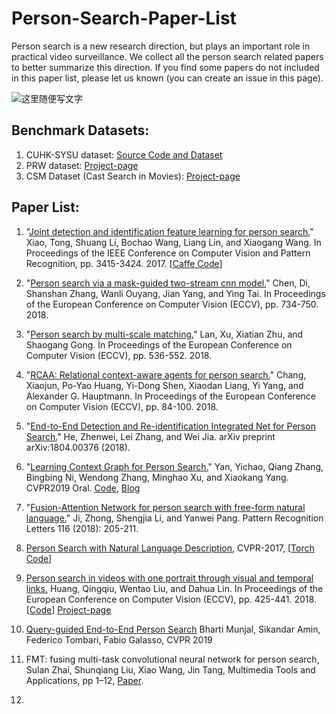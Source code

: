 # Person-Search-Paper-List
Person search is a new research direction, but plays an important role in practical video surveillance. We collect all the person search related papers to better summarize this direction. If you find some papers do not included in this paper list, please let us known (you can create an issue in this page). 

![这里随便写文字](https://github.com/wangxiao5791509/Person-Search-Paper-List/blob/master/person_search_illustration.png)

## Benchmark Datasets: 
1. CUHK-SYSU dataset: [Source Code and Dataset](https://github.com/ShuangLI59/person_search)
2.  PRW dataset: [Project-page](http://www.liangzheng.com.cn/Project/project_prw.html)
3. CSM Dataset (Cast Search in Movies): [Project-page](http://qqhuang.cn/projects/eccv18-person-search/)


## Paper List: 
1. "[Joint detection and identification feature learning for person search.](http://openaccess.thecvf.com/content_cvpr_2017/papers/Xiao_Joint_Detection_and_CVPR_2017_paper.pdf)" Xiao, Tong, Shuang Li, Bochao Wang, Liang Lin, and Xiaogang Wang.  In Proceedings of the IEEE Conference on Computer Vision and Pattern Recognition, pp. 3415-3424. 2017. [[Caffe Code](https://github.com/ShuangLI59/person_search)]

2. "[Person search via a mask-guided two-stream cnn model.](http://openaccess.thecvf.com/content_ECCV_2018/papers/Di_Chen_Person_Search_via_ECCV_2018_paper.pdf)" Chen, Di, Shanshan Zhang, Wanli Ouyang, Jian Yang, and Ying Tai.  In Proceedings of the European Conference on Computer Vision (ECCV), pp. 734-750. 2018. 

3. "[Person search by multi-scale matching.](http://openaccess.thecvf.com/content_ECCV_2018/papers/Xu_Lan_Person_Search_by_ECCV_2018_paper.pdf)" Lan, Xu, Xiatian Zhu, and Shaogang Gong.  In Proceedings of the European Conference on Computer Vision (ECCV), pp. 536-552. 2018. 

4. "[RCAA: Relational context-aware agents for person search.](http://openaccess.thecvf.com/content_ECCV_2018/papers/Xiaojun_Chang_RCAA_Relational_Context-Aware_ECCV_2018_paper.pdf)" Chang, Xiaojun, Po-Yao Huang, Yi-Dong Shen, Xiaodan Liang, Yi Yang, and Alexander G. Hauptmann.  In Proceedings of the European Conference on Computer Vision (ECCV), pp. 84-100. 2018.

5. "[End-to-End Detection and Re-identification Integrated Net for Person Search.](https://arxiv.org/pdf/1804.00376)" He, Zhenwei, Lei Zhang, and Wei Jia.  arXiv preprint arXiv:1804.00376 (2018).

6. "[Learning Context Graph for Person Search.](https://arxiv.org/abs/1904.01830)" Yan, Yichao, Qiang Zhang, Bingbing Ni, Wendong Zhang, Minghao Xu, and Xiaokang Yang.  CVPR2019 Oral. [Code](https://github.com/sjtuzq/person_search_gcn), [Blog](https://www.cnblogs.com/wangxiaocvpr/p/11075513.html) 

7. "[Fusion-Attention Network for person search with free-form natural language.](https://ac.els-cdn.com/S0167865518308481/1-s2.0-S0167865518308481-main.pdf?_tid=a1a827a8-3a6f-40d1-a627-ef7c2b00a6e2&acdnat=1555507078_14a19843a9eceef215c8db1edfcc3745)" Ji, Zhong, Shengjia Li, and Yanwei Pang.  Pattern Recognition Letters 116 (2018): 205-211. 

8. [Person Search with Natural Language Description](https://arxiv.org/pdf/1702.05729.pdf), CVPR-2017, [[Torch Code](https://github.com/ShuangLI59/Person-Search-with-Natural-Language-Description)] 

9. [Person search in videos with one portrait through visual and temporal links.](http://openaccess.thecvf.com/content_ECCV_2018/papers/Qingqiu_Huang_Person_Search_in_ECCV_2018_paper.pdf) Huang, Qingqiu, Wentao Liu, and Dahua Lin.  In Proceedings of the European Conference on Computer Vision (ECCV), pp. 425-441. 2018. [[Code](https://github.com/hqqasw/person-search-PPCC)] [Project-page](http://qqhuang.cn/projects/eccv18-person-search/) 

10. [Query-guided End-to-End Person Search](https://arxiv.org/pdf/1905.01203.pdf) Bharti Munjal, Sikandar Amin, Federico Tombari, Fabio Galasso, CVPR 2019 

11. FMT: fusing multi-task convolutional neural network for person search, Sulan Zhai, Shunqiang Liu, Xiao Wang, Jin Tang, Multimedia Tools and Applications, pp 1–12, [Paper](https://link.springer.com/article/10.1007/s11042-019-07939-w). 

12. 





